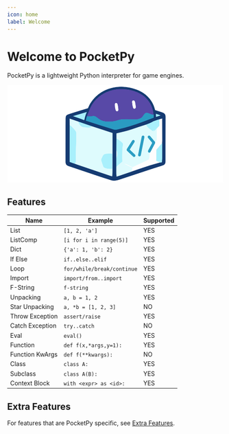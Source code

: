 ```yaml
---
icon: home
label: Welcome
---
```


# Welcome to PocketPy

PocketPy is a lightweight Python interpreter for game engines.

![](./static/logo_flat.png)

## Features

| Name            | Example                    | Supported |
| --------------- | -------------------------- | --------- |
| List            | `[1, 2, 'a']`              | YES       |
| ListComp        | `[i for i in range(5)]`    | YES       |
| Dict            | `{'a': 1, 'b': 2}`         | YES       |
| If Else         | `if..else..elif`           | YES       |
| Loop            | `for/while/break/continue` | YES       |
| Import          | `import/from..import`      | YES       |
| F-String        | `f-string`                 | YES       |
| Unpacking       | `a, b = 1, 2`              | YES       |
| Star Unpacking  | `a, *b = [1, 2, 3]`        | NO        |
| Throw Exception | `assert/raise`             | YES       |
| Catch Exception | `try..catch`               | NO        |
| Eval            | `eval()`                   | YES       |
| Function        | `def f(x,*args,y=1):`      | YES       |
| Function KwArgs | `def f(**kwargs):`         | NO        |
| Class           | `class A:`                 | YES       |
| Subclass        | `class A(B):`              | YES       |
| Context Block   | `with <expr> as <id>:`     | YES       |



## Extra Features

For features that are PocketPy specific, see [Extra Features](/extras/goto).
